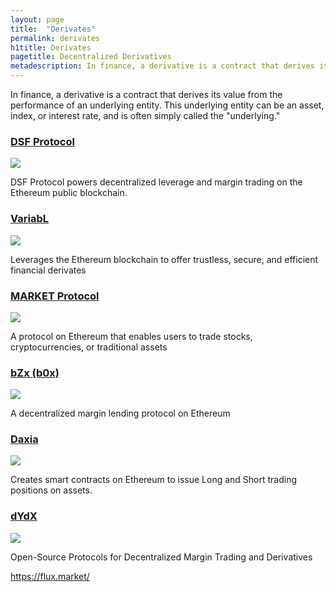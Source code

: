 ```yaml
---
layout: page
title:  "Derivates"
permalink: derivates
h1title: Derivates
pagetitle: Decentralized Derivatives   
metadescription: In finance, a derivative is a contract that derives its value from the performance of an underlying entity. This underlying entity can be an asset, index, or interest rate, and is often simply called the "underlying."
---
```


In finance, a derivative is a contract that derives its value from the performance of an underlying entity. This underlying entity can be an asset, index, or interest rate, and is often simply called the "underlying."

### [DSF Protocol](https://dsfprotocol.com/)

![](//image.thum.io/get/width/500/crop/600/https://dsfprotocol.com/)

DSF Protocol powers decentralized leverage and margin trading on the Ethereum public blockchain.

### [VariabL](https://variabl.io/)

![](//image.thum.io/get/width/500/crop/600/https://variabl.io/)

Leverages the Ethereum blockchain to offer trustless, secure, and efficient financial derivates

### [MARKET Protocol](https://marketprotocol.io/)

![](//image.thum.io/get/width/500/crop/600/https://marketprotocol.io/)

A protocol on Ethereum that enables users to trade stocks, cryptocurrencies, or traditional assets

### [bZx (b0x)](https://b0x.network/)

![](//image.thum.io/get/width/500/crop/600/https://b0x.network/)

A decentralized margin lending protocol on Ethereum

### [Daxia](https://www.daxia.us/)

![](//image.thum.io/get/width/500/crop/600/https://www.daxia.us/)

Creates smart contracts on Ethereum to issue Long and Short trading positions on assets.

### [dYdX](https://dydx.exchange/)

![](//image.thum.io/get/width/500/crop/600/https://dydx.exchange/)

Open-Source Protocols for Decentralized Margin Trading and Derivatives

https://flux.market/
